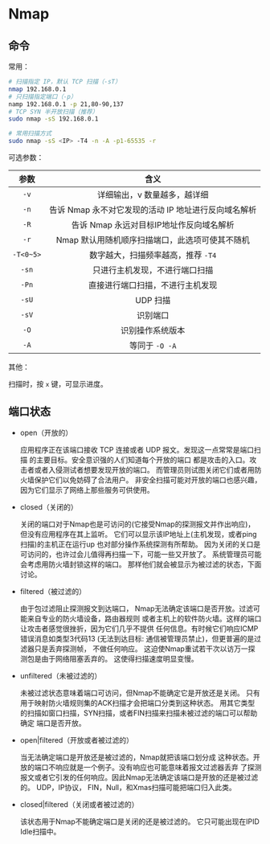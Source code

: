 # Nmap

## 命令

常用：

```bash
# 扫描指定 IP，默认 TCP 扫描（-sT）
nmap 192.168.0.1
# 只扫描指定端口（-p）
namp 192.168.0.1 -p 21,80-90,137
# TCP SYN 半开放扫描（推荐）
sudo nmap -sS 192.168.0.1

# 常用扫描方式
sudo nmap -sS <IP> -T4 -n -A -p1-65535 -r
```

可选参数：

|   参数    |                         含义                         |
| :-------: | :--------------------------------------------------: |
|   `-v`    |             详细输出，v 数量越多，越详细             |
|   `-n`    | 告诉 Nmap 永不对它发现的活动 IP 地址进行反向域名解析 |
|   `-R`    |       告诉 Nmap 永远对目标IP地址作反向域名解析       |
|   `-r`    |   Nmap 默认用随机顺序扫描端口，此选项可使其不随机    |
| `-T<0~5>` |          数字越大，扫描频率越高，推荐 `-T4`          |
|   `-sn`   |            只进行主机发现，不进行端口扫描            |
|   `-Pn`   |           直接进行端口扫描，不进行主机发现           |
|   `-sU`   |                       UDP 扫描                       |
|   `-sV`   |                       识别端口                       |
|   `-O`    |                   识别操作系统版本                   |
|   `-A`    |                    等同于 `-O -A`                    |

其他：

扫描时，按 `x` 键，可显示进度。

## 端口状态

- open（开放的）

  应用程序正在该端口接收 TCP 连接或者 UDP 报文。发现这一点常常是端口扫描 的主要目标。安全意识强的人们知道每个开放的端口 都是攻击的入口。攻击者或者入侵测试者想要发现开放的端口。 而管理员则试图关闭它们或者用防火墙保护它们以免妨碍了合法用户。 非安全扫描可能对开放的端口也感兴趣，因为它们显示了网络上那些服务可供使用。

- closed（关闭的）

  关闭的端口对于Nmap也是可访问的(它接受Nmap的探测报文并作出响应)， 但没有应用程序在其上监听。 它们可以显示该IP地址上(主机发现，或者ping扫描)的主机正在运行up 也对部分操作系统探测有所帮助。 因为关闭的关口是可访问的，也许过会儿值得再扫描一下，可能一些又开放了。 系统管理员可能会考虑用防火墙封锁这样的端口。 那样他们就会被显示为被过滤的状态，下面讨论。

- filtered（被过滤的）

  由于包过滤阻止探测报文到达端口， Nmap无法确定该端口是否开放。过滤可能来自专业的防火墙设备，路由器规则 或者主机上的软件防火墙。这样的端口让攻击者感觉很挫折，因为它们几乎不提供 任何信息。有时候它们响应ICMP错误消息如类型3代码13 (无法到达目标: 通信被管理员禁止)，但更普遍的是过滤器只是丢弃探测帧， 不做任何响应。 这迫使Nmap重试若干次以访万一探测包是由于网络阻塞丢弃的。 这使得扫描速度明显变慢。

- unfiltered（未被过滤的）

  未被过滤状态意味着端口可访问，但Nmap不能确定它是开放还是关闭。 只有用于映射防火墙规则集的ACK扫描才会把端口分类到这种状态。 用其它类型的扫描如窗口扫描，SYN扫描，或者FIN扫描来扫描未被过滤的端口可以帮助确定 端口是否开放。

- open|filtered（开放或者被过滤的）

  当无法确定端口是开放还是被过滤的，Nmap就把该端口划分成 这种状态。开放的端口不响应就是一个例子。没有响应也可能意味着报文过滤器丢弃 了探测报文或者它引发的任何响应。因此Nmap无法确定该端口是开放的还是被过滤的。 UDP，IP协议， FIN，Null，和Xmas扫描可能把端口归入此类。

- closed|filtered（关闭或者被过滤的）

  该状态用于Nmap不能确定端口是关闭的还是被过滤的。 它只可能出现在IPID Idle扫描中。